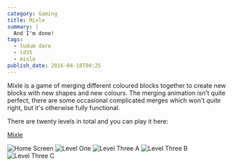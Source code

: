 ```yaml
---
category: Gaming
title: Mixle
summary: |
  And I'm done!
tags: 
  - ludum dare
  - ld35
  - mixle
publish_date: 2016-04-18T00:25
---
```


Mixle is a game of merging different coloured blocks together to create new blocks with new shapes and new colours. The merging animation isn't quite perfect, there are some occasional complicated merges which won't *quite* right, but it's otherwise fully functional.

There are twenty levels in total and you can play it here:

[Mixle](http:///games.stoogoff.comld35/)

![Home Screen](/img/ld35-home.png)
![Level One](/img/ld35-level-one.png)
![Level Three A](/img/ld35-level-three-a.png)
![Level Three B](/img/ld35-level-three-b.png)
![Level Three C](/img/ld35-level-three-c.png)
